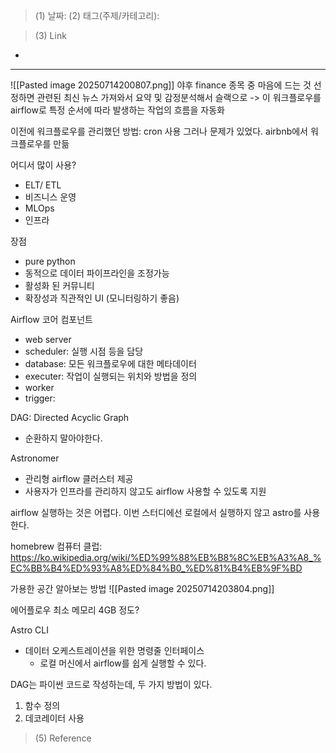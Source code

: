 >(1) 날짜: 
>(2) 태그(주제/카테고리):

>(3) Link
- 
---

![[Pasted image 20250714200807.png]]
야후 finance 종목 중 마음에 드는 것 선정하면 관련된 최신 뉴스 가져와서 요약 및 감정분석해서 슬랙으로
-> 이 워크플로우를 airflow로 특정 순서에 따라 발생하는 작업의 흐름을 자동화

이전에 워크플로우를 관리했던 방법: cron 사용
그러나 문제가 있었다. airbnb에서 워크플로우를 만듦

어디서 많이 사용?
- ELT/ ETL
- 비즈니스 운영
- MLOps
- 인프라

장점
- pure python
- 동적으로 데이터 파이프라인을 조정가능
- 활성화 된 커뮤니티
- 확장성과 직관적인 UI (모니터링하기 좋음)

Airflow 코어 컴포넌트
- web server
- scheduler: 실행 시점 등을 담당
- database: 모든 워크플로우에 대한 메타데이터
- executer: 작업이 실행되는 위치와 방법을 정의
- worker
- trigger: 

DAG: Directed Acyclic Graph
- 순환하지 말아야한다.

Astronomer
- 관리형 airflow 클러스터 제공
- 사용자가 인프라를 관리하지 않고도 airflow 사용할 수 있도록 지원

airflow 실행하는 것은 어렵다.
이번 스터디에선 로컬에서 실행하지 않고 astro를 사용한다.

homebrew 컴퓨터 클럽: https://ko.wikipedia.org/wiki/%ED%99%88%EB%B8%8C%EB%A3%A8_%EC%BB%B4%ED%93%A8%ED%84%B0_%ED%81%B4%EB%9F%BD

가용한 공간 알아보는 방법
![[Pasted image 20250714203804.png]]

에어플로우 최소 메모리 4GB 정도?

Astro CLI
- 데이터 오케스트레이션을 위한 명령줄 인터페이스
	- 로컬 머신에서 airflow를 쉽게 실행할 수 있다.

DAG는 파이썬 코드로 작성하는데, 두 가지 방법이 있다.
1. 함수 정의
2. 데코레이터 사용

>(5) Reference

